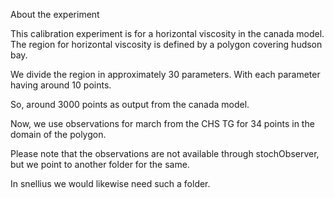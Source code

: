 About the experiment

This calibration experiment is for a horizontal viscosity in the canada model. 
The region for horizontal viscosity is defined by a polygon covering hudson bay.

We divide the region in approximately 30 parameters. With each parameter having around 10 points. 

So, around 3000 points as output from the canada model. 

Now, we use observations for march from the CHS TG for 34 points in the domain of the polygon. 

Please note that the observations are not available through stochObserver, but we point to another folder for the same. 

In snellius we would likewise need such a folder. 